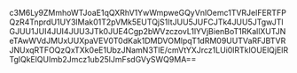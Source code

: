 c3M6Ly9ZMmhoWTJoaE1qQXRhV1YwWmpweGQyVnlOemc1TVRJelFERTFPQzR4TnprdU1UY3lMak01T2pVMk5EUTQjS1ItJUU5JUFCJTk4JUU5JTgwJTlGJUU1JUI4JUI4JUU3JTk0JUE4Cgp2bWVzczovL1lYVjBienBoT1RKallXUTJNeTAwWVdJMUxUUXpaVEV0T0dKak1DMDVOMlpqT1dRM09UUTVaRFJBTVRJNUxqRTFOQzQxTXk0eE1UbzJNamN3TlE/cmVtYXJrcz1LUi0lRTklOUElQjElRTglQkElQUImb2Jmcz1ub25lJmFsdGVySWQ9MA==
